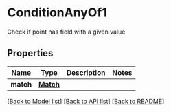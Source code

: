 # ConditionAnyOf1

Check if point has field with a given value
## Properties
Name | Type | Description | Notes
------------ | ------------- | ------------- | -------------
**match** | [**Match**](Match.md) |  | 

[[Back to Model list]](../README.md#documentation-for-models) [[Back to API list]](../README.md#documentation-for-api-endpoints) [[Back to README]](../README.md)


